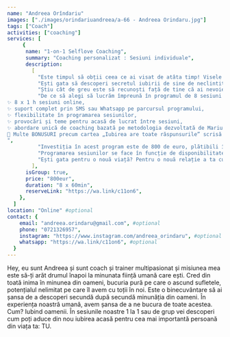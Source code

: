 ```yaml
---
name: "Andreea Orîndariu"
images: ["./images/orindariuandreea/a-66 - Andreea Orindaru.jpg"]
tags: ["Coach"]
activities: ["coaching"]
services: [
     {
      name: "1-on-1 Selflove Coaching",
      summary: "Coaching personalizat : Sesiuni individuale",
      description:
        [
          "Este timpul să obții ceea ce ai visat de atâta timp! Visele tale merită să devină realitate! Lumea din jurul tău merită să te vadă trăind visul tău, să se inspire de tine, să-ți primești cadourile uimitor de frumoase.",
          "Ești gata să descoperi secretul iubirii de sine de neclintit și să pornești într-o călătorie de transformare personală ca niciuna alta de până acum? Spune adio îndoielii, anxietății și nevoii constante de validare. Este timpul pentru un TU încrezător, împuternicit și radiant!",
          "Știu cât de greu este să recunoști față de tine că ai nevoie de ajutor și să te deschizi față de un străin despre temerile și dorințele tale cele mai profunde. Acesta este motivul pentru care în sesiunile noastre veți obține spațiul sigur, confidențialitatea, răbdarea și bunătatea de care ai atâta nevoie.",
          "De ce să alegi să lucrăm împreună în programul de 8 sesiuni 1 la 1?
✨ 8 x 1 h sesiuni online, 
✨ suport complet prin SMS sau Whatsapp pe parcursul programului, 
✨ flexibilitate în programarea sesiunilor, 
✨ provocări și teme pentru acasă de lucrat între sesiuni, 
✨ abordare unică de coaching bazată pe metodologia dezvoltată de Marius Spiridon (Createrra), 
🎁 Multe BONUSURI precum cartea „Iubirea are toate răspunsurile” scrisă de mine, 
",
          "Investiția în acest program este de 800 de euro, plătibili în una sau două rate.",
          "Programarea sesiunilor se face în funcție de disponibilitatea ta, dar doar după îndeplinirea provocărilor și temelor din sesiunea anterioară. Astfel vei vedea progresul în experiența ta interioară după fiecare sesiune împreună.",
          "Ești gata pentru o nouă viață? Pentru o nouă relație a ta cu tine? Acum este momentul tău în care îți reconstruiești cea mai importantă relație din viața ta: relația cu tine.",
        ],
      isGroup: true,
      price: "800eur",
      duration: "8 x 60min",
      reserveLink: "https://wa.link/c11on6",
    },
  ]
location: "Online" #optional
contact: {
    email: "andreea.orindaru@gmail.com", #optional
    phone: "0721326957",
    instagram: "https://www.instagram.com/andreea_orindaru", #optional
    whatsapp: "https://wa.link/c11on6", #optional
  }
---
```


Hey, eu sunt Andreea și sunt coach și trainer multipasionat și misiunea mea este să-ți arăt drumul înapoi la minunata ființă umană care ești. Cred din toată inima în minunea din oameni, bucuria pură pe care o ascund sufletele, potențialul nelimitat pe care îl avem cu toții în noi. Este o binecuvântare să ai șansa de a descoperi secundă după secundă minunăția din oameni. În experiența noastră umană, avem șansa de a ne bucura de toate acestea. Cum? Iubind oamenii. În sesiunile noastre 1 la 1 sau de grup vei descoperi cum poți aduce din nou iubirea acasă pentru cea mai importantă persoană din viața ta: TU.
